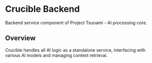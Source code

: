 # Crucible Backend

Backend service component of Project Tsunami - AI processing core.

## Overview
Crucible handles all AI logic as a standalone service, interfacing with various AI models and managing context retrieval.